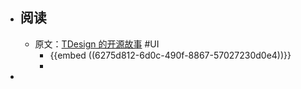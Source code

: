 - ## 阅读
	- 原文：[TDesign 的开源故事](https://mp.weixin.qq.com/s/ojN_UES2QS1_L0BIggEeQw) #UI
		- {{embed ((6275d812-6d0c-490f-8867-57027230d0e4))}}
		-
-